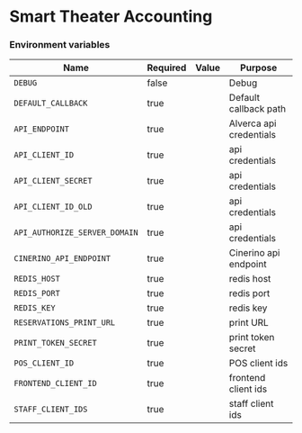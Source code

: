# Smart Theater Accounting

### Environment variables

| Name                          | Required | Value | Purpose                 |
| ----------------------------- | -------- | ----- | ----------------------- |
| `DEBUG`                       | false    |       | Debug                   |
| `DEFAULT_CALLBACK`            | true     |       | Default callback path   |
| `API_ENDPOINT`                | true     |       | Alverca api credentials |
| `API_CLIENT_ID`               | true     |       | api credentials         |
| `API_CLIENT_SECRET`           | true     |       | api credentials         |
| `API_CLIENT_ID_OLD`           | true     |       | api credentials         |
| `API_AUTHORIZE_SERVER_DOMAIN` | true     |       | api credentials         |
| `CINERINO_API_ENDPOINT`       | true     |       | Cinerino api endpoint   |
| `REDIS_HOST`                  | true     |       | redis host              |
| `REDIS_PORT`                  | true     |       | redis port              |
| `REDIS_KEY`                   | true     |       | redis key               |
| `RESERVATIONS_PRINT_URL`      | true     |       | print URL               |
| `PRINT_TOKEN_SECRET`          | true     |       | print token secret      |
| `POS_CLIENT_ID`               | true     |       | POS client ids          |
| `FRONTEND_CLIENT_ID`          | true     |       | frontend client ids     |
| `STAFF_CLIENT_IDS`            | true     |       | staff client ids        |
